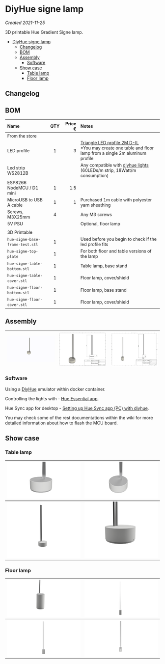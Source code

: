 # DiyHue signe lamp

*Created 2021-11-25*

3D printable Hue Gradient Signe lamp.

- [DiyHue signe lamp](#diyhue-signe-lamp)
  - [Changelog](#changelog)
  - [BOM](#bom)
  - [Assembly](#assembly)
    - [Software](#software)
  - [Show case](#show-case)
    - [Table lamp](#table-lamp)
    - [Floor lamp](#floor-lamp)

## Changelog


## BOM

| Name | QTY | Price € | Notes |
|:-----|:---:|--------:|:------|
| From the store                    |     |     |    |
| LED profile                       | 1   | 3   | [Triangle LED profile 2M D-IL](https://praktiker.bg/en/LED-lenti-i-aksesoari/ALUMINIEV-PROFIL-ZA-LED-LENTA-%C3%A0GLOV%2C-OB%C3%A0L-KAPAK-MAT-2M-D-IL/p/115560) <br> *You may create one table and floor lamp from a single 2m aluminum profile |
| Led strip WS2812B                 |     |     | Any compatible with [diyhue lights](https://github.com/diyhue/Lights) (60LEDs/m strip, 18Watt/m consumption) | 
| ESP8266 NodeMCU / D1 mini         | 1   | 1.5 |    |
| MicroUSB to USB A cable           | 1   | 1   | Purchased 1m cable with polyester yarn sheathing |
| Screws, M3X25mm                   | 4   |     | Any M3 screws |
| 5V PSU                            |     |     | Optional, floor lamp  |
|                                   |     |     |    |
| 3D Printable                      |     |     |    |
| ``hue-signe-base-frame-test.stl`` | 1   |     | Used before you begin to check if the led profile fits |
| ``hue-signe-top-plate``           | 1   |     | For both floor and table versions of the lamp |
| ``hue-signe-table-bottom.stl``    | 1   |     | Table lamp, base stand |
| ``hue-signe-table-cover.stl``     | 1   |     | Floor lamp, cover/shield |
| ``hue-signe-floor-bottom.stl``    | 1   |     | Floor lamp, base stand |
| ``hue-signe-floor-cover.stl``     | 1   |     | Floor lamp, cover/shield |

## Assembly

| ![hue-signe-table-assembly.gif](./assets/images/hue-signe-table-assembly.gif) | ![hue-signe-table-drawing.png](./assets/images/hue-signe-table-drawing.png) | ![hue-signe-floor-drawing.png](./assets/images/hue-signe-floor-drawing.png) |
|:-----------------------------------------------------------------------------:|:---------------------------------------------------------------------------:|:---------------------------------------------------------------------------:|

### Software

Using a [DiyHue](https://diyhue.org/) emulator within docker container.

Controlling the lights with - [Hue Essential app](https://www.hueessentials.com/).

Hue Sync app for desktop - [Setting up Hue Sync app (PC) with diyhue](https://diyhue.discourse.group/t/setting-up-hue-sync-app-pc-with-diyhue/240).

You may check some of the rest documentations within the wiki for more detailed information about how to flash the MCU board.

## Show case

### Table lamp

| ![hue-signe-render-close-view-tbl-01.png](./assets/images/hue-signe-render-close-view-tbl-01.png) | ![hue-signe-render-close-view-tbl-02.png](./assets/images/hue-signe-render-close-view-tbl-02.png) |
|:-------------------------------------------------------------------------------------------------:|:-------------------------------------------------------------------------------------------------:|
| ![hue-signe-render-full-view-tbl-01.png](./assets/images/hue-signe-render-full-view-tbl-01.png)   | ![hue-signe-render-close-view-tbl-03.png](./assets/images/hue-signe-render-close-view-tbl-03.png) |

### Floor lamp

| ![hue-signe-render-close-view-flr-01.png](./assets/images/hue-signe-render-close-view-flr-01.png) | ![hue-signe-render-full-view-flr-01.png](./assets/images/hue-signe-render-full-view-flr-01.png) |
|:-------------------------------------------------------------------------------------------------:|:-----------------------------------------------------------------------------------------------:|
| ![hue-signe-render-full-view-flr-02.png](./assets/images/hue-signe-render-full-view-flr-02.png)   | ![hue-signe-render-full-view-flr-03.png](./assets/images/hue-signe-render-full-view-flr-03.png) |
